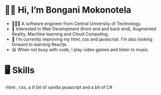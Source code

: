 # 👋🏾 Hi, I’m Bongani Mokonotela
- 👨🏾‍🎓 A software engineer from Central University of Technology.
- 👀 Interested in Web Development (front end and back end), Augmented Reality, Machine learning and Cloud Computing.
- 🌱 I'm currently improving my html, css and javascript. I'm also looking forward to learning Reactjs.
- 😃 When not busy with code, I play video games and listen to music.
# 🖥 Skills 
-html , css, a lil bit of vanilla javascript and a bit of C#


<!---
BonganiMokonotela/BonganiMokonotela is a ✨ special ✨ repository because its `README.md` (this file) appears on your GitHub profile.
You can click the Preview link to take a look at your changes.
--->
